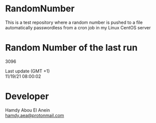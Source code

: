 # RandomNumber    
This is a test repository where a random number is pushed to a file automatically passwordless from a cron job in my Linux CentOS server    
# Random Number of the last run   
3096
      
Last update (GMT +1)    
11/19/21 08:00:02
# Developer    
Hamdy Abou El Anein   
hamdy.aea@protonmail.com
